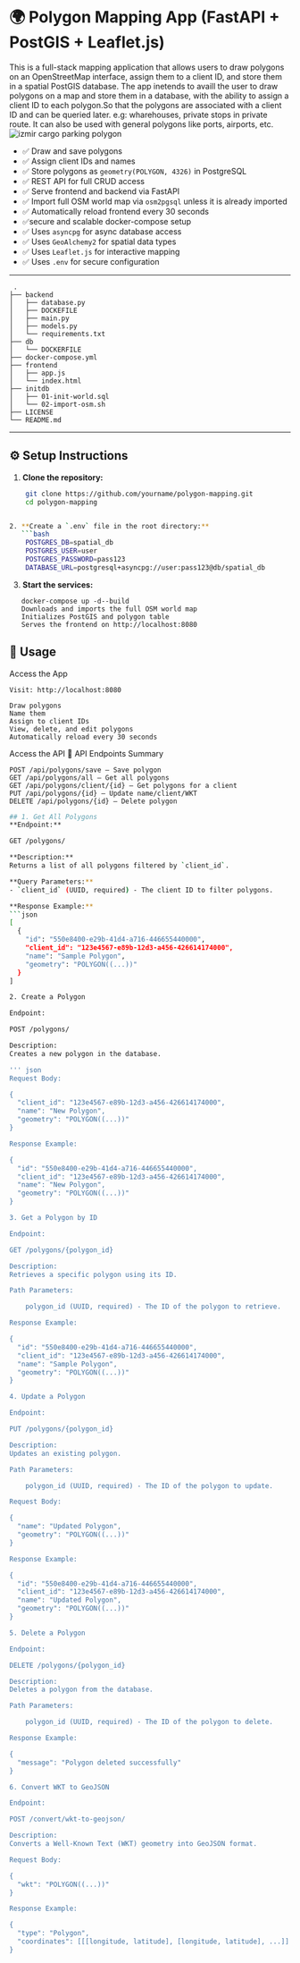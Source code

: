 # 🌍 Polygon Mapping App (FastAPI + PostGIS + Leaflet.js)

This is a full-stack mapping application that allows users to draw polygons on an OpenStreetMap interface, assign them to a client ID, and store them in a spatial PostGIS database. The app inetends to availl the user to draw polygons on a map and store them in a database, with the ability to assign a client ID to each polygon.So that the polygons are associated with a client ID and can be queried later. 
e.g: wharehouses, private stops in private route. It can also be used with  general polygons like ports, airports, etc.
![izmir](https://github.com/user-attachments/assets/2a828405-dcdc-441f-96ed-5e738b2df249) cargo parking  polygon 


- ✅ Draw and save polygons
- ✅ Assign client IDs and names
- ✅ Store polygons as `geometry(POLYGON, 4326)` in PostgreSQL
- ✅ REST API for full CRUD access
- ✅ Serve frontend and backend via FastAPI
- ✅ Import full OSM world map via `osm2pgsql` unless it is already imported
- ✅ Automatically reload frontend every 30 seconds
- ✅secure and scalable docker-compose setup
- ✅ Uses `asyncpg` for async database access
- ✅ Uses `GeoAlchemy2` for spatial data types
- ✅ Uses `Leaflet.js` for interactive mapping
- ✅ Uses `.env` for secure configuration

---

``` 📁 Project Structure 
 .
├── backend
│   ├── database.py
│   ├── DOCKEFILE
│   ├── main.py
│   ├── models.py
│   └── requirements.txt
├── db
│   └── DOCKERFILE
├── docker-compose.yml
├── frontend
│   ├── app.js
│   └── index.html
├── initdb
│   ├── 01-init-world.sql
│   └── 02-import-osm.sh
├── LICENSE
└── README.md
```
---

## ⚙️ Setup Instructions

1. **Clone the repository:**
```bash
    git clone https://github.com/yourname/polygon-mapping.git
    cd polygon-mapping


2. **Create a `.env` file in the root directory:**
   ```bash
    POSTGRES_DB=spatial_db
    POSTGRES_USER=user
    POSTGRES_PASSWORD=pass123
    DATABASE_URL=postgresql+asyncpg://user:pass123@db/spatial_db

```
3. **Start the services:**
```
   docker-compose up -d--build
   Downloads and imports the full OSM world map
   Initializes PostGIS and polygon table
   Serves the frontend on http://localhost:8080
```
## 🚀 Usage
 Access the App

    Visit: http://localhost:8080

    Draw polygons
    Name them
    Assign to client IDs
    View, delete, and edit polygons
    Automatically reload every 30 seconds

Access the API
🔌 API Endpoints Summary

    POST /api/polygons/save — Save polygon
    GET /api/polygons/all — Get all polygons
    GET /api/polygons/client/{id} — Get polygons for a client
    PUT /api/polygons/{id} — Update name/client/WKT
    DELETE /api/polygons/{id} — Delete polygon

```bash
## 1. Get All Polygons  
**Endpoint:**  

GET /polygons/

**Description:**  
Returns a list of all polygons filtered by `client_id`.  

**Query Parameters:**  
- `client_id` (UUID, required) - The client ID to filter polygons.  

**Response Example:**  
```json
[
  {
    "id": "550e8400-e29b-41d4-a716-446655440000",
    "client_id": "123e4567-e89b-12d3-a456-426614174000",
    "name": "Sample Polygon",
    "geometry": "POLYGON((...))"
  }
]

2. Create a Polygon

Endpoint:

POST /polygons/

Description:
Creates a new polygon in the database.

''' json
Request Body:

{
  "client_id": "123e4567-e89b-12d3-a456-426614174000",
  "name": "New Polygon",
  "geometry": "POLYGON((...))"
}

Response Example:

{
  "id": "550e8400-e29b-41d4-a716-446655440000",
  "client_id": "123e4567-e89b-12d3-a456-426614174000",
  "name": "New Polygon",
  "geometry": "POLYGON((...))"
}

3. Get a Polygon by ID

Endpoint:

GET /polygons/{polygon_id}

Description:
Retrieves a specific polygon using its ID.

Path Parameters:

    polygon_id (UUID, required) - The ID of the polygon to retrieve.

Response Example:

{
  "id": "550e8400-e29b-41d4-a716-446655440000",
  "client_id": "123e4567-e89b-12d3-a456-426614174000",
  "name": "Sample Polygon",
  "geometry": "POLYGON((...))"
}

4. Update a Polygon

Endpoint:

PUT /polygons/{polygon_id}

Description:
Updates an existing polygon.

Path Parameters:

    polygon_id (UUID, required) - The ID of the polygon to update.

Request Body:

{
  "name": "Updated Polygon",
  "geometry": "POLYGON((...))"
}

Response Example:

{
  "id": "550e8400-e29b-41d4-a716-446655440000",
  "client_id": "123e4567-e89b-12d3-a456-426614174000",
  "name": "Updated Polygon",
  "geometry": "POLYGON((...))"
}

5. Delete a Polygon

Endpoint:

DELETE /polygons/{polygon_id}

Description:
Deletes a polygon from the database.

Path Parameters:

    polygon_id (UUID, required) - The ID of the polygon to delete.

Response Example:

{
  "message": "Polygon deleted successfully"
}

6. Convert WKT to GeoJSON

Endpoint:

POST /convert/wkt-to-geojson/

Description:
Converts a Well-Known Text (WKT) geometry into GeoJSON format.

Request Body:

{
  "wkt": "POLYGON((...))"
}

Response Example:

{
  "type": "Polygon",
  "coordinates": [[[longitude, latitude], [longitude, latitude], ...]]
}

```
